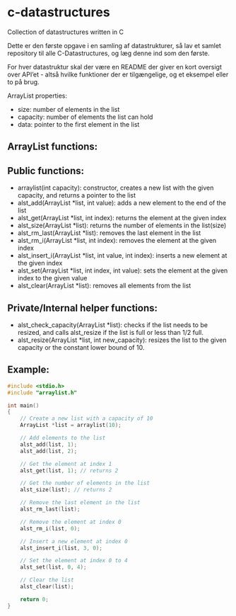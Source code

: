 # c-datastructures

Collection of datastructures written in C

Dette er den første opgave i en samling af datastrukturer, så lav et samlet repository til alle C-Datastructures, og læg denne ind som den første.

For hver datastruktur skal der være en README der giver en kort oversigt over API’et - altså hvilke funktioner der er tilgængelige, og et eksempel eller to på brug.

ArrayList properties:

- size: number of elements in the list
- capacity: number of elements the list can hold
- data: pointer to the first element in the list

## ArrayList functions:

## Public functions:

- arraylist(int capacity): constructor, creates a new list with the given capacity, and returns a pointer to the list
- alst_add(ArrayList \*list, int value): adds a new element to the end of the list
- alst_get(ArrayList \*list, int index): returns the element at the given index
- alst_size(ArrayList \*list): returns the number of elements in the list(size)
- alst_rm_last(ArrayList \*list): removes the last element in the list
- alst_rm_i(ArrayList \*list, int index): removes the element at the given index
- alst_insert_i(ArrayList \*list, int value, int index): inserts a new element at the given index
- alst_set(ArrayList \*list, int index, int value): sets the element at the given index to the given value
- alst_clear(ArrayList \*list): removes all elements from the list

## Private/Internal helper functions:

- alst_check_capacity(ArrayList \*list): checks if the list needs to be resized, and calls alst_resize if the list is full or less than 1/2 full.
- alst_resize(ArrayList \*list, int new_capacity): resizes the list to the given capacity or the constant lower bound of 10.

## Example:

```c
#include <stdio.h>
#include "arraylist.h"

int main()
{
    // Create a new list with a capacity of 10
    ArrayList *list = arraylist(10);

    // Add elements to the list
    alst_add(list, 1);
    alst_add(list, 2);

    // Get the element at index 1
    alst_get(list, 1); // returns 2

    // Get the number of elements in the list
    alst_size(list); // returns 2

    // Remove the last element in the list
    alst_rm_last(list);

    // Remove the element at index 0
    alst_rm_i(list, 0);

    // Insert a new element at index 0
    alst_insert_i(list, 3, 0);

    // Set the element at index 0 to 4
    alst_set(list, 0, 4);

    // Clear the list
    alst_clear(list);

    return 0;
}
```
